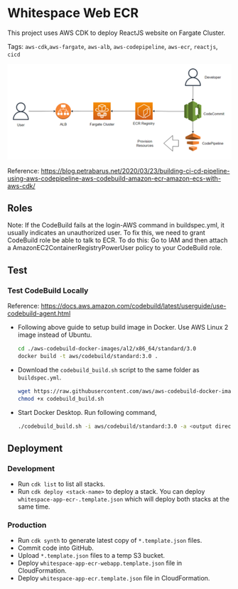 # Whitespace Web ECR

This project uses AWS CDK to deploy ReactJS website on Fargate Cluster. 

Tags: `aws-cdk`,`aws-fargate`, `aws-alb`, `aws-codepipeline`, `aws-ecr`, `reactjs`, `cicd` 

<img src="https://raw.githubusercontent.com/qinjie/picgo-images/main/image-20210913110731954.png" alt="image-20210913110731954" style="zoom:67%;" />

Reference:
https://blog.petrabarus.net/2020/03/23/building-ci-cd-pipeline-using-aws-codepipeline-aws-codebuild-amazon-ecr-amazon-ecs-with-aws-cdk/



## Roles



Note: If the CodeBuild fails at the login-AWS command in buildspec.yml, it usually indicates an unauthorized user. To fix this, we need to grant CodeBuild role be able to talk to ECR. To do this: Go to IAM and then attach a AmazonEC2ContainerRegistryPowerUser policy to your CodeBuild role.



## Test



### Test CodeBuild Locally

Reference: https://docs.aws.amazon.com/codebuild/latest/userguide/use-codebuild-agent.html

* Following above guide to setup build image in Docker. Use AWS Linux 2 image instead of Ubuntu.

  ```bash
  cd ./aws-codebuild-docker-images/al2/x86_64/standard/3.0
  docker build -t aws/codebuild/standard:3.0 .
  ```

* Download the `codebuild_build.sh` script to the same folder as `buildspec.yml`.

  ```bash
  wget https://raw.githubusercontent.com/aws/aws-codebuild-docker-images/master/local_builds/codebuild_build.sh
  chmod +x codebuild_build.sh
  ```

* Start Docker Desktop. Run following command,

  ```bash
  ./codebuild_build.sh -i aws/codebuild/standard:3.0 -a <output directory>
  ```

   

## Deployment



### Development

* Run `cdk list` to list all stacks.
* Run `cdk deploy <stack-name>` to deploy a stack. You can deploy `whitespace-app-ecr-.template.json` which will deploy both stacks at the same time.



### Production

* Run `cdk synth` to generate latest copy of `*.template.json` files.
* Commit code into GitHub.
* Upload `*.template.json` files to a temp S3 bucket.
* Deploy `whitespace-app-ecr-webapp.template.json` file in CloudFormation.
* Deploy `whitespace-app-ecr.template.json` file in CloudFormation.
